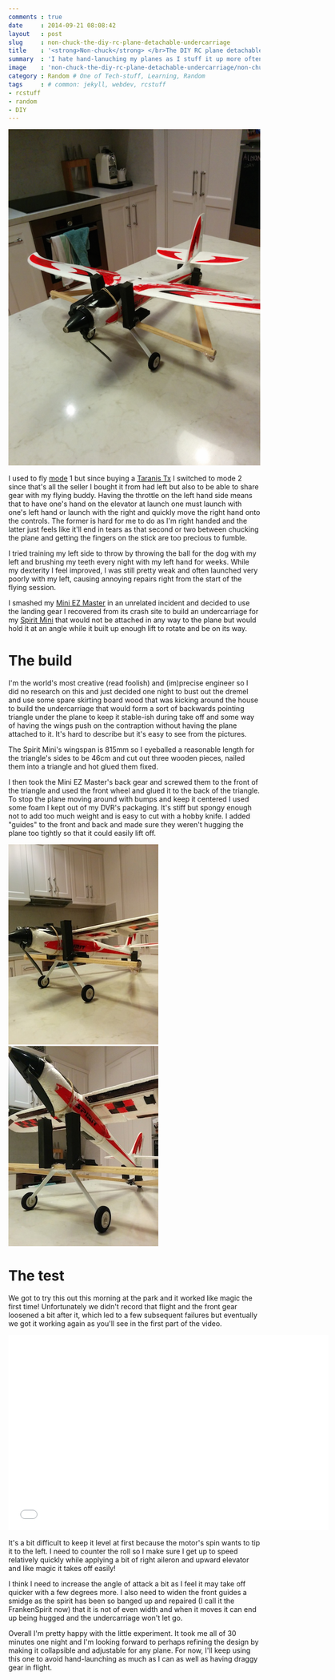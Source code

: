 ```yaml
---
comments : true
date     : 2014-09-21 08:08:42
layout   : post
slug     : non-chuck-the-diy-rc-plane-detachable-undercarriage
title    : '<strong>Non-chuck</strong> </br>The DIY RC plane detachable undercarriage'
summary  : 'I hate hand-lanuching my planes as I stuff it up more often than not. I made a detachable undercarriage I called <strong>non-chuck</strong> to solve my launching worries.'
image    : 'non-chuck-the-diy-rc-plane-detachable-undercarriage/non-chuck-the-diy-rc-plane-detachable-undercarriage.png'
category : Random # One of Tech-stuff, Learning, Random
tags     : # common: jekyll, webdev, rcstuff
- rcstuff
- random
- DIY
---
```


![Non-chuck. Detachable RC undercarriage.](/img/posts/non-chuck-the-diy-rc-plane-detachable-undercarriage/non-chuck-the-diy-rc-plane-detachable-undercarriage.png "Non-chuck. Detachable RC undercarriage.")

I used to fly [mode](http://www.spektrumrc.com/Articles/Article.aspx?ArticleID=2105) 1 but since buying a [Taranis Tx](http://www.frsky-rc.com/product/pro.php?pro_id=113) I switched to mode 2 since that's all the seller I bought it from had left but also to be able to share gear with my flying buddy. Having the throttle on the left hand side means that to have one's hand on the elevator at launch one must launch with one's left hand or launch with the right and quickly move the right hand onto the controls. The former is hard for me to do as I'm right handed and the latter just feels like it'll end in tears as that second or two between chucking the plane and getting the fingers on the stick are too precious to fumble.

I tried training my left side to throw by throwing the ball for the dog with my left and brushing my teeth every night with my left hand for weeks. While my dexterity I feel improved, I was still pretty weak and often launched very poorly with my left, causing annoying repairs right from the start of the flying session.

I smashed my [Mini EZ Master](http://www.hobbyking.com/hobbyking/store/__53821__HobbyKing_Mini_EZ_Master_Trainer_EPO_800mm_PNF_AU_Warehouse_.html?strSearch=EZ%20master) in an unrelated incident and decided to use the landing gear I recovered from its crash site to build an undercarriage for my [Spirit Mini](http://www.hobbyking.com/hobbyking/store/__25474__Spirit_Mini_Sport_Glider_815mm_EPO_PNF_.html) that would not be attached in any way to the plane but would hold it at an angle while it built up enough lift to rotate and be on its way.

# The build

I'm the world's most creative (read foolish) and (im)precise engineer so I did no research on this and just decided one night to bust out the dremel and use some spare skirting board wood that was kicking around the house to build the undercarriage that would form a sort of backwards pointing triangle under the plane to keep it stable-ish during take off and some way of having the wings push on the contraption without having the plane attached to it. It's hard to describe but it's easy to see from the pictures.

The Spirit Mini's wingspan is 815mm so I eyeballed a reasonable length for the triangle's sides to be 46cm and cut out three wooden pieces, nailed them into a triangle and hot glued them fixed.

I then took the Mini EZ Master's back gear and screwed them to the front of the triangle and used the front wheel and glued it to the back of the triangle. To stop the plane moving around with bumps and keep it centered I used some foam I kept out of my DVR's packaging. It's stiff but spongy enough not to add too much weight and is easy to cut with a hobby knife. I added "guides" to the front and back and made sure they weren't hugging the plane too tightly so that it could easily lift off.

![Non-chuck. Detachable RC undercarriage.](/img/posts/non-chuck-the-diy-rc-plane-detachable-undercarriage/non-chuck-1.png "Non-chuck. Detachable RC undercarriage.")
![Non-chuck. Detachable RC undercarriage.](/img/posts/non-chuck-the-diy-rc-plane-detachable-undercarriage/non-chuck-2.png "Non-chuck. Detachable RC undercarriage.")

# The test

We got to try this out this morning at the park and it worked like magic the first time! Unfortunately we didn't record that flight and the front gear loosened a bit after it, which led to a few subsequent failures but eventually we got it working again as you'll see in the first part of the video.

<iframe width="640" height="390" src="//www.youtube.com/embed/9FSGjtuv_DQ" frameborder="0" allowfullscreen></iframe>

It's a bit difficult to keep it level at first because the motor's spin wants to tip it to the left. I need to counter the roll so I make sure I get up to speed relatively quickly while applying a bit of right aileron and upward elevator and like magic it takes off easily!

I think I need to increase the angle of attack a bit as I feel it may take off quicker with a few degrees more. I also need to widen the front guides a smidge as the spirit has been so banged up and repaired (I call it the FrankenSpirit now) that it is not of even width and when it moves it can end up being hugged and the undercarriage won't let go.

Overall I'm pretty happy with the little experiment. It took me all of 30 minutes one night and I'm looking forward to perhaps refining the design by making it collapsible and adjustable for any plane. For now, I'll keep using this one to avoid hand-launching as much as I can as well as having draggy gear in flight.
